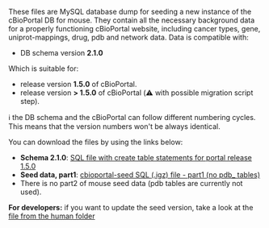 These files are MySQL database dump for seeding a new instance of the cBioPortal DB for mouse. They contain all the necessary background data for a properly functioning cBioPortal website, including cancer types, gene, uniprot-mappings, drug, pdb and network data. Data is compatible with:

- DB schema version **2.1.0**

Which is suitable for:

- release version **1.5.0** of cBioPortal.  
- release version **> 1.5.0** of cBioPortal (:warning: with possible migration script step). 

:information_source: the DB schema and the cBioPortal can follow different numbering cycles. This means that the version numbers won't be always identical. 

You can download the files by using the links below:

- **Schema 2.1.0**: [SQL file with create table statements for portal release 1.5.0](https://raw.githubusercontent.com/cBioPortal/cbioportal/v1.5.0/db-scripts/src/main/resources/cgds.sql) 
- **Seed data, part1**: [cbioportal-seed SQL (.igz) file - part1 (no pdb_ tables)](seed-cbioportal_mm10_v2.1.0.sql.gz)
- There is no part2 of mouse seed data (pdb tables are currently not used).

**For developers:** if you want to update the seed version, take a look at the [file from the human folder](../seedDB/Update-Seed-Database.md)
